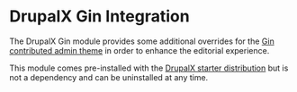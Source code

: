 # DrupalX Gin Integration

The DrupalX Gin module provides some additional overrides for the [Gin contributed admin theme](https://www.drupal.org/project/gin) in order to enhance the editorial experience.

This module comes pre-installed with the [DrupalX starter distribution](https://github.com/drupalninja/drupalx-project) but is not a dependency and can be uninstalled at any time.
